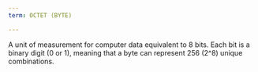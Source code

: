 ```yaml
---
term: OCTET (BYTE)

---
```

A unit of measurement for computer data equivalent to 8 bits. Each bit is a binary digit (0 or 1), meaning that a byte can represent 256 (2^8) unique combinations.